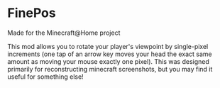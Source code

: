 # FinePos

Made for the Minecraft@Home project

This mod allows you to rotate your player's viewpoint by single-pixel increments (one tap of an arrow key moves your head the exact same amount as moving your mouse exactly one pixel). This was designed primarily for reconstructing minecraft screenshots, but you may find it useful for something else!
